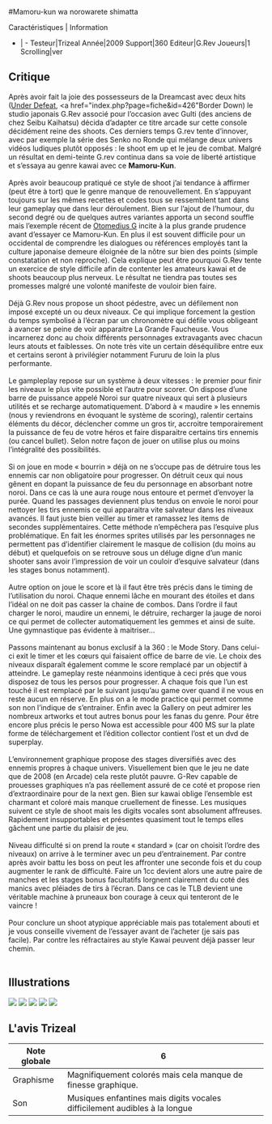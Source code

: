 #Mamoru-kun wa norowarete shimatta

Caractéristiques | Information
- | -
Testeur|Trizeal
Année|2009
Support|360
Editeur|G.Rev
Joueurs|1
Scrolling|ver

## Critique
Après avoir fait la joie des possesseurs de la Dreamcast avec deux hits (<a href="index.php?page=fiche&id=853">Under Defeat</a>,  <a href="index.php?page=fiche&id=426"Border Down</a>) le studio japonais G.Rev associé pour l’occasion avec Gulti (des anciens de chez Seibu Kaihatsu) décida d’adapter ce titre arcade sur cette console décidément reine des shoots. Ces derniers temps G.rev tente d’innover, avec par exemple la série des Senko no Ronde qui mélange deux univers vidéos ludiques plutôt opposés : le shoot em up et le jeu de combat. Malgré un résultat en demi-teinte G.rev continua dans sa voie de liberté artistique et s’essaya au genre kawai avec ce <b>Mamoru-Kun</b>.<br/><br/>Après avoir beaucoup pratiqué ce style de shoot j’ai tendance à affirmer (peut être à tort) que le genre manque de renouvellement. En s’appuyant toujours sur les mêmes recettes et codes tous se ressemblent tant dans leur gameplay que dans leur déroulement. Bien sur l’ajout de l’humour, du second degré ou de quelques autres variantes apporta un second souffle mais l’exemple récent de <a href="index.php?page=fiche&id=1237">Otomedius G</a> incite à la plus grande prudence avant d’essayer ce Mamoru-Kun. En plus il est souvent difficile pour un occidental de comprendre les dialogues ou références employés tant la culture japonaise demeure éloignée de la nôtre sur bien des points (simple constatation et non reproche). Cela explique peut être pourquoi G.Rev tente un exercice de style difficile afin de contenter les amateurs kawai et de shoots beaucoup plus nerveux. Le résultat ne tiendra pas toutes ses promesses malgré une volonté manifeste de vouloir bien faire.<br/><br/>Déjà G.Rev nous propose un shoot pédestre, avec un défilement non imposé excepté un ou deux niveaux. Ce qui implique forcement la gestion du temps symbolisé à l’écran par un chronomètre qui défile vous obligeant à avancer se peine de voir apparaitre La Grande Faucheuse. Vous incarnerez donc au choix différents personnages extravagants avec chacun leurs atouts et faiblesses. On note très vite un certain déséquilibre entre eux et certains seront à privilégier notamment Fururu de loin la plus performante.<br/><br/>Le gampleplay repose sur un système à deux vitesses : le premier pour finir les niveaux le plus vite possible et l’autre pour scorer. On dispose d’une barre de puissance appelé Noroi sur quatre niveaux qui sert à plusieurs utilités et se recharge automatiquement. D’abord à « maudire » les ennemis (nous y reviendrons en évoquant le système de scoring), ralentir certains éléments du décor, déclencher comme un gros tir, accroitre temporairement la puissance de feu de votre héros et faire disparaitre certains tirs ennemis (ou cancel bullet). Selon notre façon de jouer on utilise plus ou moins l’intégralité des possibilités.<br/><br/>Si on joue en mode « bourrin » déjà on ne s’occupe pas de détruire tous les ennemis car non obligatoire pour progresser. On détruit ceux qui nous gênent en dopant la puissance de feu du personnage en absorbant notre noroi. Dans ce cas là une aura rouge nous entoure et permet d’envoyer la purée. Quand les passages deviennent plus tendus on envoie le noroi pour nettoyer les tirs ennemis ce qui apparaitra vite salvateur dans les niveaux avancés. Il faut juste bien veiller au timer et ramassez les items de secondes supplémentaires. Cette méthode n’empêchera pas l’esquive plus problématique. En fait les énormes sprites utilisés par les personnages ne permettent pas d’identifier clairement le masque de collision (du moins au début) et quelquefois on se retrouve sous un déluge digne d’un manic shooter sans avoir l’impression de voir un couloir d’esquive salvateur (dans les stages bonus notamment).<br/><br/>Autre option on joue le score et là il faut être très précis dans le timing de l’utilisation du noroi. Chaque ennemi lâche en mourant des étoiles et dans l’idéal on ne doit pas casser la chaine de combos. Dans l’ordre il faut charger le noroi, maudire un ennemi, le détruire, recharger la jauge de noroi ce qui permet de collecter automatiquement les gemmes et ainsi de suite. Une gymnastique pas évidente à maitriser…<br/><br/>Passons maintenant au bonus exclusif à la 360 : le Mode Story. Dans celui-ci exit le timer et les cœurs qui faisaient office de barre de vie. Le choix des niveaux disparaît également comme le score remplacé par un objectif à atteindre. Le gameplay reste néanmoins identique à ceci prés que vous disposez de tous les persos pour progresser. A chaque fois que l’un est touché il est remplacé par le suivant jusqu’au game over quand il ne vous en reste aucun en réserve. En plus on a le mode practice qui permet comme son non l’indique de s’entrainer. Enfin avec la Gallery on peut admirer les nombreux artworks et tout autres bonus pour les fanas du genre. Pour être encore plus précis le perso Nowa est accessible pour 400 MS sur la plate forme de téléchargement et l’édition collector contient l’ost et un dvd de superplay.<br/><br/>L’environnement graphique propose des stages diversifiés avec des ennemis propres à chaque univers. Visuellement bien que le jeu ne date que de 2008 (en Arcade) cela reste plutôt pauvre. G-Rev capable de prouesses graphiques n’a pas réellement assuré de ce coté et propose rien d’extraordinaire pour de la next gen. Bien sur kawai oblige l’ensemble est charmant et coloré mais manque cruellement de finesse. Les musiques suivent ce style de shoot mais les digits vocales sont absolument affreuses. Rapidement insupportables et présentes quasiment tout le temps elles gâchent une partie du plaisir de jeu.<br/><br/>Niveau difficulté si on prend la route « standard » (car on choisit l’ordre des niveaux) on arrive à le terminer avec un peu d’entrainement. Par contre après avoir battu les boss on peut les affronter une seconde fois et du coup augmenter le rank de difficulté. Faire un 1cc devient alors une autre paire de manches et les stages bonus facultatifs lorgnent clairement du coté des manics avec pléiades de tirs à l’écran. Dans ce cas le TLB devient une véritable machine à pruneaux bon courage à ceux qui tenteront de le vaincre !<br/><br/>Pour conclure un shoot atypique appréciable mais pas totalement abouti et je vous conseille vivement de l’essayer avant de l’acheter (je sais pas facile). Par contre les réfractaires au style Kawai peuvent déjà passer leur chemin.<br/><br/>

## Illustrations
![](http://www.shmup.com/images/thumbs/img_fiche_1_1416.jpg)
![](http://www.shmup.com/images/thumbs/img_fiche_2_1416.jpg)
![](http://www.shmup.com/images/thumbs/img_fiche_3_1416.jpg)
![](http://www.shmup.com/images/thumbs/img_fiche_4_1416.jpg)
![](http://www.shmup.com/images/thumbs/img_fiche_5_1416.jpg)

## L'avis Trizeal
Note globale|6
-|-
Graphisme|Magnifiquement colorés mais cela manque de finesse graphique.
Son|Musiques enfantines mais digits vocales difficilement audibles à la longue
